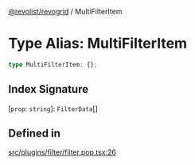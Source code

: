 [@revolist/revogrid](README.md) / MultiFilterItem

# Type Alias: MultiFilterItem

```ts
type MultiFilterItem: {};
```

## Index Signature

 \[`prop`: `string`\]: `FilterData`[]

## Defined in

[src/plugins/filter/filter.pop.tsx:26](https://github.com/revolist/revogrid/blob/4056bfa6a410a4e819b4e23d2047ed6d5d60c1ea/src/plugins/filter/filter.pop.tsx#L26)
